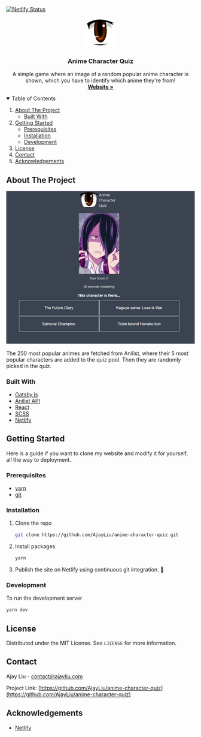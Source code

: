 [![Netlify Status](https://api.netlify.com/api/v1/badges/adb940b7-d707-4d5e-82c3-0ac7dd36229d/deploy-status)](https://app.netlify.com/sites/anime-character-quiz/deploys)

<p align="center">
  <a href="https://github.com/AjayLiu/anime-character-quiz">
    <img src="static/img/logo.svg" alt="Logo" width="80" height="80">
  </a>

  <h3 align="center">Anime Character Quiz</h3>

  <p align="center">
    A simple game where an image of a random popular anime character is shown, which you have to identify which anime they're from!
    <br />
    <a href="https://anime-character-quiz.ajayliu.com"><strong>Website »</strong></a>
</p>

<!-- TABLE OF CONTENTS -->
<details open="open">
  <summary>Table of Contents</summary>
  <ol>
    <li>
      <a href="#about-the-project">About The Project</a>
      <ul>
        <li><a href="#built-with">Built With</a></li>
      </ul>
    </li>
    <li>
      <a href="#getting-started">Getting Started</a>
      <ul>
        <li><a href="#prerequisites">Prerequisites</a></li>
        <li><a href="#installation">Installation</a></li>
        <li><a href="#development">Development</a></li>
      </ul>
    </li>
    <li><a href="#license">License</a></li>
    <li><a href="#contact">Contact</a></li>
    <li><a href="#acknowledgements">Acknowledgements</a></li>
  </ol>
</details>



<!-- ABOUT THE PROJECT -->
## About The Project

<img src="preview.png"></img>

The 250 most popular animes are fetched from Anilist, where their 5 most popular characters are added to the quiz pool. Then they are randomly picked in the quiz.

### Built With
* [Gatsby.js](https://www.gatsbyjs.com/)
* [Anilist API](https://anilist.gitbook.io/anilist-apiv2-docs/)
* [React](https://reactjs.org/)
* [SCSS](https://sass-lang.com/)
* [Netlify](https://www.netlify.com/)


<!-- GETTING STARTED -->
## Getting Started

Here is a guide if you want to clone my website and modify it for yourself, all the way to deployment.

### Prerequisites

* [yarn](https://yarnpkg.com/)
* [git](https://git-scm.com/)

### Installation

1. Clone the repo
   ```sh
   git clone https://github.com/AjayLiu/anime-character-quiz.git
   ```
2. Install packages
   ```sh
   yarn
   ```
3. Publish the site on Netlify using continuous git integration. :tada:

### Development

To run the development server
   ```sh
   yarn dev
   ```

<!-- LICENSE -->
## License

Distributed under the MIT License. See `LICENSE` for more information.


<!-- CONTACT -->
## Contact

Ajay Liu - contact@ajayliu.com

Project Link: [https://github.com/AjayLiu/anime-character-quiz](https://github.com/AjayLiu/anime-character-quiz)



<!-- ACKNOWLEDGEMENTS -->
## Acknowledgements
* [Netlify](https://www.netlify.com/)
